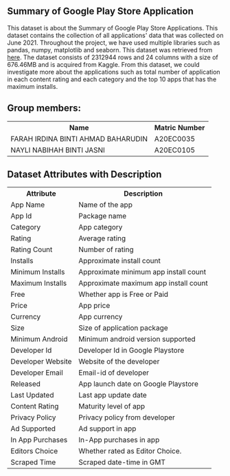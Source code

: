## Summary of Google Play Store Application 

This dataset is about the Summary of Google Play Store Applications. This dataset contains the collection of all applications' data that was collected on June 2021. Throughout the project, we have used multiple libraries such as pandas, numpy, matplotlib and seaborn. This dataset was retrieved from [here](https://www.kaggle.com/datasets/gauthamp10/google-playstore-apps). The dataset consists of 2312944 rows and 24 columns with a size of 676.46MB and is acquired from Kaggle. From this dataset, we could investigate more about the applications such as total number of application in each content rating and each category and the top 10 apps that has the maximum installs.


## Group members:

<table>
  <tr>
    <th>Name</th>
    <th>Matric Number</th>
  </tr>
    <tr>
    <td>FARAH IRDINA BINTI AHMAD BAHARUDIN</td>
    <td>A20EC0035</td>
  </tr>
    <tr>
    <td>NAYLI NABIHAH BINTI JASNI</td>
    <td>A20EC0105</td>
  </tr>
  </table>

<!DOCTYPE html>
<html>
<head>
<h2>Dataset Attributes with Description</h2>

<table>
  <tr>
    <th>Attribute</th>
    <th>Description</th>
  </tr>
  <tr>
    <td>App Name</td>
    <td>Name of the app</td>
  </tr>
  <tr>
    <td>App Id</td>
    <td>Package name</td>
  </tr>
  <tr>
    <td>Category</td>
    <td>App category</td>
  </tr>
  <tr>
    <td>Rating</td>
    <td>Average rating</td>
  </tr>
  <tr>
    <td>Rating Count</td>
    <td>Number of rating</td>
  </tr>
  <tr>
    <td>Installs</td>
    <td>Approximate install count</td>
  </tr>
    <tr>
    <td>Minimum Installs</td>
    <td>Approximate minimum app install count</td>
  </tr>
    <tr>
    <td>Maximum Installs</td>
    <td>Approximate maximum app install count</td>
  </tr>
    <tr>
    <td>Free </td>
    <td>Whether app is Free or Paid</td>
  </tr>
    <tr>
    <td>Price</td>
    <td>App price</td>
  </tr>
    <tr>
    <td>Currency</td>
    <td>App currency</td>
  </tr>
    <tr>
    <td>Size</td>
    <td>Size of application package</td>
  </tr>
    <tr>
    <td>Minimum Android</td>
    <td>Minimum android version supported</td>
  </tr>
    <tr>
    <td>Developer Id</td>
    <td>Developer Id in Google Playstore</td>
  </tr>
    <tr>
    <td>Developer Website</td>
    <td>Website of the developer</td>
  </tr>
    <tr>
    <td>Developer Email</td>
    <td>Email-id of developer</td>
  </tr>
    <tr>
    <td>Released</td>
    <td>App launch date on Google Playstore</td>
  </tr>
    <tr>
    <td>Last Updated</td>
    <td>Last app update date</td>
  </tr>
    <tr>
    <td>Content Rating</td>
    <td>Maturity level of app</td>
  </tr>
    <tr>
    <td>Privacy Policy</td>
    <td>Privacy policy from developer</td>
  </tr>
    <tr>
    <td>Ad Supported</td>
    <td>Ad support in app</td>
  </tr>
    <tr>
    <td>In App Purchases</td>
    <td>In-App purchases in app</td>
  </tr>
    <tr>
    <td>Editors Choice</td>
    <td>Whether rated as Editor Choice.</td>
  </tr>
    <tr>
    <td>Scraped Time</td>
    <td>Scraped date-time in GMT</td>
  </tr>
</table>

</body>
</html>
